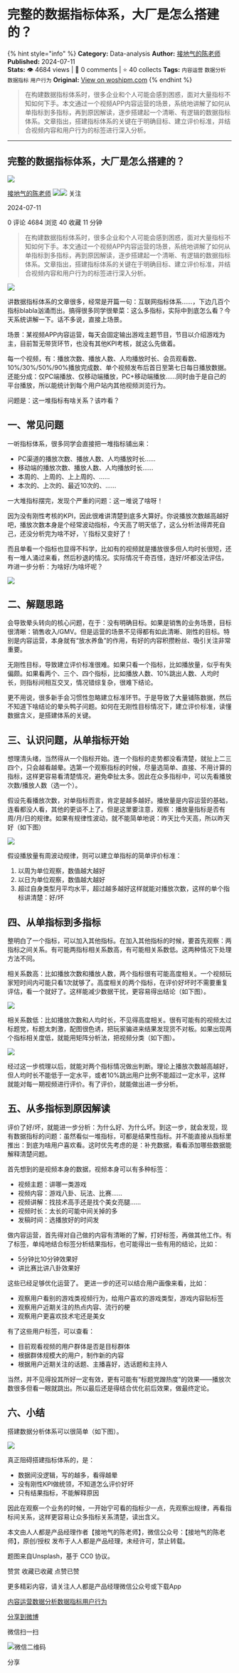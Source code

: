 # 完整的数据指标体系，大厂是怎么搭建的？
{% hint style="info" %}
**Category:** Data-analysis
**Author:** [接地气的陈老师](https://www.woshipm.com/u/773891)
**Published:** 2024-07-11  
**Stats:** 👁️ 4684 views | 💬 0 comments | ⭐ 40 collects
**Tags:** `内容运营` `数据分析` `数据指标` `用户行为`
**Original:** [View on woshipm.com](https://www.woshipm.com/data-analysis/6080924.html)
{% endhint %}
> 在构建数据指标体系时，很多企业和个人可能会感到困惑，面对大量指标不知如何下手。本文通过一个视频APP内容运营的场景，系统地讲解了如何从单指标到多指标，再到原因解读，逐步搭建起一个清晰、有逻辑的数据指标体系。文章指出，搭建指标体系的关键在于明确目标、建立评价标准，并结合视频内容和用户行为的标签进行深入分析。

---

## 完整的数据指标体系，大厂是怎么搭建的？

[![](https://image.woshipm.com/wp-files/2019/08/0GkAbc8ZooEsibtWEUNO.png!/both/72x72)](https://www.woshipm.com/u/773891)

[接地气的陈老师](https://www.woshipm.com/u/773891) ![](https://static.woshipm.com/tag/1121_1@2x.png)![](https://static.woshipm.com/tag/2103_1@2x.png) 关注

2024-07-11

0 评论 4684 浏览 40 收藏 11 分钟

> 在构建数据指标体系时，很多企业和个人可能会感到困惑，面对大量指标不知如何下手。本文通过一个视频APP内容运营的场景，系统地讲解了如何从单指标到多指标，再到原因解读，逐步搭建起一个清晰、有逻辑的数据指标体系。文章指出，搭建指标体系的关键在于明确目标、建立评价标准，并结合视频内容和用户行为的标签进行深入分析。

![](https://image.woshipm.com/2024/07/03/5d96580e-391c-11ef-90af-00163e142b65.jpg)

讲数据指标体系的文章很多，经常是开篇一句：互联网指标体系……，下边几百个指标blabla汹涌而出。搞得很多同学很晕菜：这么多指标，实际中到底怎么看？今天系统讲解一下。话不多说，直接上场景。

场景：某视频APP内容运营，每天会固定输出游戏主题节目，节目以介绍游戏为主，目前暂无带货环节，也没有其他KPI考核，就这么先做着。

每一个视频，有：播放次数、播放人数、人均播放时长、会员观看数、10%/30%/50%/90%播放完成数、单个视频发布后首日至第七日每日播放数据。还能分成：仅PC端播放、仅移动端播放，PC+移动端播放……同时由于是自己的平台播放，所以能统计到每个用户站内其他视频浏览行为。

问题是：这一堆指标有啥关系？该咋看？

## 一、常见问题

一听指标体系，很多同学会直接把一堆指标铺出来：

*   PC渠道的播放次数、播放人数、人均播放时长……
*   移动端的播放次数、播放人数、人均播放时长……
*   本周的、上周的、上上周的、……
*   本次的、上次的、最近10次的、……

一大堆指标摆完，发现个严重的问题：这一堆说了啥呀！

因为没有刚性考核的KPI，因此很难讲清楚到底多大算好。你说播放次数越高越好吧，播放次数本身是个经常波动指标，今天高了明天低了，这么分析法得弄死自己，还没分析完为啥不好，丫指标又变好了！

而且单看一个指标也显得不科学，比如有的视频就是播放很多但人均时长很短，还有一堆人涌过来看，然后秒退的情况。实际情况千奇百怪，连好/坏都没法评估，咋进一步分析：为啥好/为啥坏呢？

![](https://image.woshipm.com/2024/07/11/6824c0b2-3f5c-11ef-8fdb-00163e142b65.png)

## 二、解题思路

会导致晕头转向的核心问题，在于：没有明确目标。如果是销售的业务场景，目标很清晰：销售收入/GMV。但是运营的场景不见得都有如此清晰、刚性的目标。特别是内容运营，本身就有“放水养鱼”的作用，有好的内容积攒粉丝、吸引关注非常重要。

无刚性目标，导致建立评价标准很难。如果只看一个指标，比如播放量，似乎有失偏颇。如果看两个、三个、四个指标，比如播放人数、10%跳出人数、人均时长，则指标间相互交叉，情况错综复杂，很难下结论。

更不用说，很多新手会习惯性忽略建立标准环节。于是导致了大量铺陈数据，然后不知道下啥结论的晕头鸭子问题。如何在无刚性目标情况下，建立评价标准，读懂数据含义，是搭建体系的关键。

## 三、认识问题，从单指标开始

想理清头绪，当然得从一个指标开始。连一个指标的走势都没看清楚，就扯上二三四个，只会越看越晕。选第一个观察指标的时候，尽量选简单、直接、不用计算的指标，这样更容易看清楚情况，避免牵扯太多。因此在众多指标中，可以先看播放次数/播放人数（选一个）。

假设先看播放次数，对单指标而言，肯定是越多越好。播放量是内容运营的基础，连看都没人看，其他的更谈不上了。但是这里要注意，观察：播放量指标是否有周/月/日的规律。如果有规律性波动，就不能简单地说：昨天比今天高，所以昨天好（如下图）

![](https://image.woshipm.com/2024/07/11/68900d72-3f5c-11ef-8fdb-00163e142b65.png)

假设播放量有周波动规律，则可以建立单指标的简单评价标准：

1.  以周为单位观察，数值越大越好
2.  以日为单位观察，数值越大越好
3.  超过自身类型月平均水平，超过越多越好这样就能对播放次数，这样的单个指标讲清楚：好/坏

## 四、从单指标到多指标

整明白了一个指标，可以加入其他指标。在加入其他指标的时候，要首先观察：两指标之间关系。有可能两指标相关系数高，有可能相关系数低。这两种情况下处理方法不同。

相关系数高：比如播放次数和播放人数，两个指标很有可能高度相关。一个视频玩家短时间内可能只看1次就够了。高度相关的两个指标，在评价好坏时不需要重复评估，看一个就好了。这样能减少数据干扰，更容易得出结论（如下图）。

![](https://image.woshipm.com/2024/07/11/68e37a3e-3f5c-11ef-8fdb-00163e142b65.png)

相关系数低：比如播放次数和人均时长，不见得高度相关。很有可能有的视频太过标题党，标题太刺激，配图很色诱，把玩家骗进来结果发现货不对板。如果出现两个指标相关度低，就能用矩阵分析法，把视频分类（如下图）。

![](https://image.woshipm.com/2024/07/11/692bc8ac-3f5c-11ef-8fdb-00163e142b65.png)

经过这一步梳理以后，就能对两个指标情况做出判断。理论上播放次数越高越好，但人均时长不能低于一定水平，或者10%跳出用户比例不能超过一定水平，这样就能对每一期视频进行评价。有了评价，就能做出进一步分析。

## 五、从多指标到原因解读

评价了好/坏，就能进一步分析：为什么好、为什么坏。到这一步，就会发现，现有数据指标的问题：虽然看似一堆指标，可都是结果性指标。并不能直接从指标里推出：到底为啥用户喜欢看。这时优先考虑的是：补充数据，看看添加哪些数据能解释清楚问题。

首先想到的是视频本身的数据，视频本身可以有多种标签：

*   视频主题：讲哪一类游戏
*   视频内容：游戏八卦、玩法、比赛……
*   视频讲解：找技术高手还是找个美女亮腿……
*   视频时长：太长的可能中间关掉的多
*   发稿时间：选播放好的时间发

做内容运营，首先得对自己做的内容有清晰的了解，打好标签，再做其他工作。有了标签，单纯地结合标签分析结果指标，也可能得出一些有用的结论，比如：

*   5分钟比10分钟效果好
*   讲比赛比讲八卦效果好

这些已经足够优化运营了。 更进一步的还可以结合用户画像来看，比如：

*   观察用户看别的游戏类视频行为，给用户喜欢的游戏类型，游戏内容贴标签
*   观察用户近期关注的热点内容、流行的梗
*   观察用户更喜欢技术宅还是美女

有了这些用户标签，可以查看：

*   目前观看视频的用户群体是否是目标群体
*   根据群体规模大的用户，制作新的内容
*   根据用户近期关注的话题、主播喜好，选话题和主持人

当然，并不见得投其所好一定有效，更有可能有“标题党蹭热度”的效果——播放次数很多但看一眼就跳出。所以最后还是得结合优化前后效果，做最终定论。

## 六、小结

搭建数据分析体系可以很简单（如下图）。

![](https://image.woshipm.com/2024/07/11/697d4880-3f5c-11ef-8fdb-00163e142b65.png)

真正阻碍搭建指标体系的，是：

*   数据间没逻辑，写的越多，看得越晕
*   没有刚性KPI做统领，不知道怎么评价好坏
*   只有结果指标，不能解释原因

因此在观察一个业务的时候，一开始宁可看的指标少一点，先观察出规律，再看指标间关系，这样更容易让众多指标关系清楚，读出含义。

本文由人人都是产品经理作者【接地气的陈老师】，微信公众号：【接地气的陈老师】，原创/授权 发布于人人都是产品经理，未经许可，禁止转载。

题图来自Unsplash，基于 CC0 协议。

赞赏 收藏已收藏 点赞已赞

更多精彩内容，请关注人人都是产品经理微信公众号或下载App

[内容运营](https://www.woshipm.com/tag/%e5%86%85%e5%ae%b9%e8%bf%90%e8%90%a5)[数据分析](https://www.woshipm.com/tag/%e6%95%b0%e6%8d%ae%e5%88%86%e6%9e%90)[数据指标](https://www.woshipm.com/tag/%e6%95%b0%e6%8d%ae%e6%8c%87%e6%a0%87)[用户行为](https://www.woshipm.com/tag/%e7%94%a8%e6%88%b7%e8%a1%8c%e4%b8%ba)

[分享到微博](https://service.weibo.com/share/share.php?appkey=2775287854&title=完整的数据指标体系，大厂是怎么搭建的？&url=https://www.woshipm.com/data-analysis/6080924.html&pic=https://image.woshipm.com/2024/07/03/5d96580e-391c-11ef-90af-00163e142b65.jpg)

微信扫一扫

![微信二维码](https://api.pwmqr.com/qrcode/create/?url=https://www.woshipm.com/data-analysis/6080924.html)

分享
